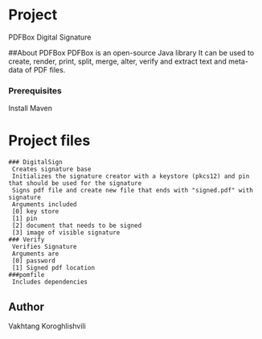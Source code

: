 # Project 
PDFBox Digital Signature

##About PDFBox
PDFBox is an open-source Java library
It can be used to create, render, print, split, merge, alter, verify and extract text and meta-data of PDF files.

### Prerequisites
Install Maven

# Project files
```
### DigitalSign
 Creates signature base
 Initializes the signature creator with a keystore (pkcs12) and pin that should be used for the signature
 Signs pdf file and create new file that ends with "signed.pdf" with signature
 Arguments included
 [0] key store
 [1] pin
 [2] document that needs to be signed
 [3] image of visible signature
### Verify
 Verifies Signature
 Arguments are
 [0] password
 [1] Signed pdf location
###pomfile
 Includes dependencies

```
## Author
Vakhtang Koroghlishvili
 
